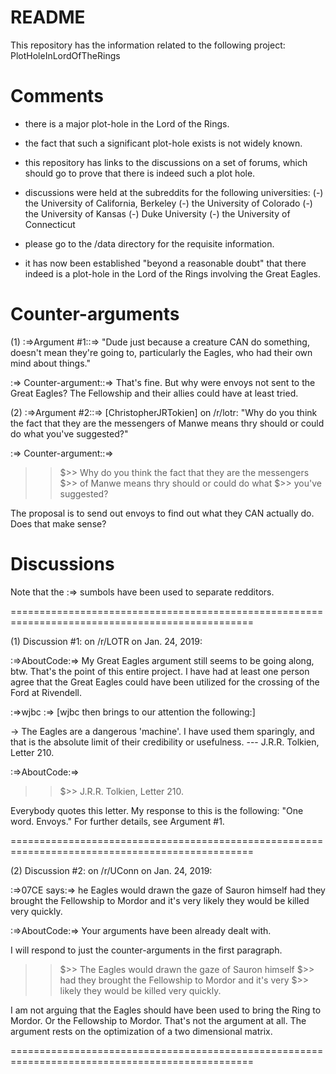 # README

This repository has the information related to the following project:
PlotHoleInLordOfTheRings

# Comments

- there is a major plot-hole in the Lord of the Rings.
- the fact that such a significant plot-hole exists is not widely known.
- this repository has links to the discussions on a set of forums, which
  should go to prove that there is indeed such a plot hole.
- discussions were held at the subreddits for the following universities:
(-) the University of California, Berkeley
(-) the University of Colorado
(-) the University of Kansas
(-) Duke University
(-) the University of Connecticut

- please go to the /data directory for the requisite information.
- it has now been established "beyond a reasonable doubt" that there indeed is a plot-hole in the Lord of the Rings involving the Great Eagles.

# Counter-arguments

(1) :=>Argument #1::=> "Dude just because a creature CAN do something, doesn't mean they're going to, particularly the Eagles, who had their own mind about things."

:=> Counter-argument::=> That's fine. But why were envoys not sent to the Great Eagles? The Fellowship and their allies could have at least tried.

(2) :=>Argument #2::=> [ChristopherJRTokien] on /r/lotr: "Why do you think the fact that they are the messengers of Manwe means thry should or could do what you've suggested?"

:=> Counter-argument::=> 

>>$>> Why do you think the fact that they are the messengers 
>>$>> of Manwe means thry should or could do what 
>>$>> you've suggested?

The proposal is to send out envoys to find out what they CAN actually do. Does that make sense?


# Discussions

Note that the :=> sumbols have been used to separate redditors.

================================================================================================

(1) Discussion #1: on /r/LOTR on Jan. 24, 2019:

:=>AboutCode:=> My Great Eagles argument still seems to be going along, btw. That's the point of this entire project. I have had at least one person agree that the Great Eagles could have been utilized for the crossing of the Ford at Rivendell.

:=>wjbc :=> [wjbc then brings to our attention the following:]

-> The Eagles are a dangerous 'machine'. I have used them sparingly, and that is the absolute limit of their credibility or usefulness. --- J.R.R. Tolkien, Letter 210.

:=>AboutCode:=> 
>>$>> J.R.R. Tolkien, Letter 210.

Everybody quotes this letter. My response to this is the following: "One word. Envoys." For further details, see Argument #1.

================================================================================================

(2) Discussion #2: on /r/UConn on Jan. 24, 2019:

:=>07CE says:=> he Eagles would drawn the gaze of Sauron himself had they brought the Fellowship to Mordor and it's very likely they would be killed very quickly.

:=>AboutCode:=>
Your arguments have been already dealt with.

I will respond to just the counter-arguments in the first paragraph.

>>$>> The Eagles would drawn the gaze of Sauron himself 
>>$>> had they brought the Fellowship to Mordor and it's very 
>>$>> likely they would be killed very quickly. 

I am not arguing that the Eagles should have been used to bring the Ring to Mordor. Or the Fellowship to Mordor. That's not the argument at all. The argument rests on the optimization of a two dimensional matrix.

================================================================================================
